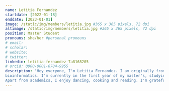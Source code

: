 ```yaml
---
name: Letitia Fernandez
startdate: [2022-01-18]
enddate: [2023-01-01]
image: /static/img/members/letitia.jpg #365 x 365 pixels, 72 dpi
altimage: /static/img/members/letitia.jpg #365 x 365 pixels, 72 dpi
position: Master Student
pronouns: she/her #personal pronouns
# email: 
# scholar: 
# website: 
# twitter: 
linkedin: letitia-fernandez-7a8168205
# orcid: 0000-0001-6784-9955
description: "Hey everyone, I'm Letitia Fernandez. I am originally from India. I am here in The Netherlands to pursue my masters. I've completed my bachelors in life science and further completed a postgraduate diploma in
bioinformatics. I'm currently in the first year of my master's, studying medical epigenomics. With Jorine, I'm carrying out my internship where in I will be studying the impact of chromatin organisation on nuclear mechanics.
Apart from academics, I enjoy dancing, cooking and reading. I'm grateful for this opportunity and  excited to be working here!"
---
```

